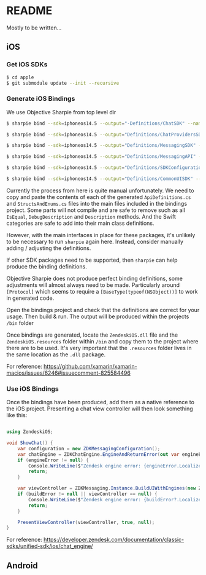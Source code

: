 # README #

Mostly to be written…

## iOS

### Get iOS SDKs

```bash
$ cd apple
$ git submodule update --init --recursive
```

### Generate iOS Bindings

We use Objective Sharpie from top level dir

```bash
$ sharpie bind --sdk=iphoneos14.5 --output="-Definitions/ChatSDK" --namespace="ZendeskiOS" --scope="chat_sdk_ios/ChatSDK.framework/Headers" "chat_sdk_ios/ChatSDK.framework/Headers/ChatSDK-Swift.h"

$ sharpie bind --sdk=iphoneos14.5 --output="Definitions/ChatProvidersSDK" --namespace="ZendeskiOS" --scope="chat_providers_sdk_ios/ChatProvidersSDK.framework/Headers" "chat_providers_sdk_ios/ChatProvidersSDK.framework/Headers/ChatProvidersSDK-Swift.h"

$ sharpie bind --sdk=iphoneos14.5 --output="Definitions/MessagingSDK" --namespace="ZendeskiOS" --scope="messaging_sdk_ios/MessagingSDK.framework/Headers" "messaging_sdk_ios/MessagingSDK.framework/Headers/MessagingSDK-Swift.h"

$ sharpie bind --sdk=iphoneos14.5 --output="Definitions/MessagingAPI" --namespace="ZendeskiOS" --scope="messagingapi_sdk_ios/MessagingAPI.framework/Headers" "messagingapi_sdk_ios/MessagingAPI.framework/Headers/MessagingAPI-Swift.h"

$ sharpie bind --sdk=iphoneos14.5 --output="Definitions/SDKConfigurations" --namespace="ZendeskiOS" --scope="sdkconfigurations_sdk_ios/SDKConfigurations.framework/Headers" "sdkconfigurations_sdk_ios/SDKConfigurations.framework/Headers/SDKConfigurations-Swift.h"

$ sharpie bind --sdk=iphoneos14.5 --output="Definitions/CommonUISDK" --namespace="ZendeskiOS" --scope="commonui_sdk_ios/CommonUISDK.framework/Headers" "commonui_sdk_ios/CommonUISDK.framework/Headers/CommonUISDK-Swift.h"
```

Currently the process from here is quite manual unfortunately. We need to copy and paste the contents of each of the generated `ApiDefinitions.cs` and `StructsAndEnums.cs` files into the main files included in the bindings project. Some parts will not compile and are safe to remove such as all `IsEqual`, `DebugDescription` and `Description` methods. And the Swift categories are safe to add into their main class definitions.

However, with the main interfaces in place for these packages, it's unlikely to be necessary to run `sharpie` again here. Instead, consider manually adding / adjusting the definitions.

If other SDK packages need to be supported, then `sharpie` can help produce the binding definitions.

Objective Sharpie does not produce perfect binding definitions, some adjustments will almost always need to be made. Particularly around `[Protocol]` which seems to require a `[BaseType(typeof(NSObject))]` to work in generated code.


Open the bindings project and check that the definitions are correct for your usage. Then build & run. The output will be produced within the projects `/bin` folder

Once bindings are generated, locate the `ZendeskiOS.dll` file and the `ZendeskiOS.resources` folder within `/bin` and copy them to the project where there are to be used. It's very important that the `.resources` folder lives in the same location as the `.dll` package.

For reference:
https://github.com/xamarin/xamarin-macios/issues/6246#issuecomment-825584496


### Use iOS Bindings

Once the bindings have been produced, add them as a native reference to the iOS project. Presenting a chat view controller will then look something like this:

```csharp

using ZendeskiOS;

void ShowChat() {
    var configuration = new ZDKMessagingConfiguration();
    var chatEngine = ZDKChatEngine.EngineAndReturnError(out var engineError);
    if (engineError != null) {
        Console.WriteLine($"Zendesk engine error: {engineError.LocalizedDescription}");
        return;
    }

    var viewController = ZDKMessaging.Instance.BuildUIWithEngines(new ZDKEngine[] { chatEngine }, new ZDKConfiguration[] { configuration }, out var buildError);
    if (buildError != null || viewController == null) {
        Console.WriteLine($"Zendesk engine error: {buildError?.LocalizedDescription}");
        return;
    }

    PresentViewController(viewController, true, null);
}
```

For reference:
https://developer.zendesk.com/documentation/classic-sdks/unified-sdk/ios/chat_engine/


## Android

